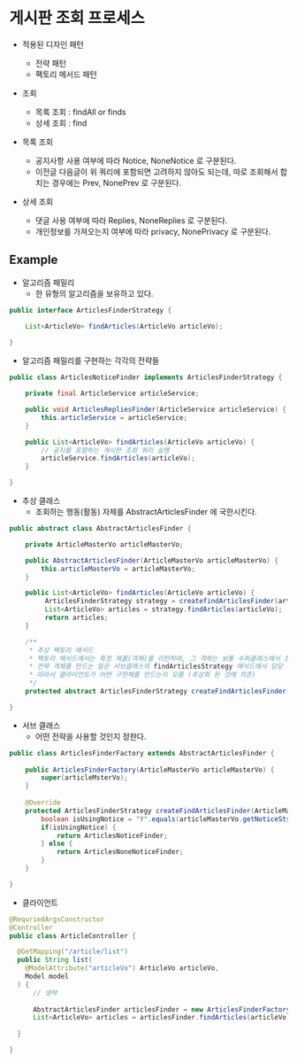 # 게시판 조회 프로세스 

- 적용된 디자인 패턴
  - 전략 패턴
  - 팩토리 메서드 패턴 

- 조회 
  - 목록 조회 : findAll or finds
  - 상세 조회 : find
  
- 목록 조회 
  - 공지사항 사용 여부에 따라 Notice, NoneNotice 로 구분된다.
  - 이전글 다음글이 위 쿼리에 포함되면 고려하지 않아도 되는데, 따로 조회해서 합치는 경우에는 Prev, NonePrev 로 구분된다.
  
- 상세 조회
  - 댓글 사용 여부에 따라 Replies, NoneReplies 로 구분된다.
  - 개인정보를 가져오는지 여부에 따라 privacy, NonePrivacy 로 구분된다.

## Example

- 알고리즘 패밀리
  - 한 유형의 알고리즘을 보유하고 있다.

```java
public interface ArticlesFinderStrategy {

    List<ArticleVo> findArticles(ArticleVo articleVo);
    
}
```

- 알고리즘 패밀리를 구현하는 각각의 전략들

```java
public class ArticlesNoticeFinder implements ArticlesFinderStrategy {

    private final ArticleService articleService;

    public void ArticlesRepliesFinder(ArticleService articleService) {
        this.articleService = articleService;
    }

    public List<ArticleVo> findArticles(ArticleVo articleVo) {
        // 공지를 포함하는 게시판 조회 쿼리 실행
        articleService.findArticles(articleVo);
    }

}
```

- 추상 클래스
  - 조회하는 행동(활동) 자체를 AbstractArticlesFinder 에 국한시킨다.

```java
public abstract class AbstractArticlesFinder {

    private ArticleMasterVo articleMasterVo;

    public AbstractArticlesFinder(ArticleMasterVo articleMasterVo) {
        this.articleMasterVo = articleMasterVo;
    }

    public List<ArticleVo> findArticles(ArticleVo articleVo) {
         ArticlesFinderStrategy strategy = createfindArticlesFinder(articleMasterVo);
         List<ArticleVo> articles = strategy.findArticles(articleVo);   // 공지여부를 판단해서 조회해놓고
         return articles;
    }

    /**
     * 추상 팩토리 메서드
     * 팩토리 메서드에서는 특정 제품(객체)를 리턴하며, 그 객체는 보통 수퍼클래스에서 정의한 메서드 내에서 쓰이게 된다.
     * 전략 객체를 만드는 일은 서브클래스의 findArticlesStrategy 메서드에서 담당
     * 따라서 클라이언트가 어떤 구현체를 만드는지 모름 (추상화 된 것에 의존)
     */
    protected abstract ArticlesFinderStrategy createFindArticlesFinder(ArticleMasterVo articleMasterVo);

}
```

- 서브 클래스
  - 어떤 전략을 사용할 것인지 정한다.

```java
public class ArticlesFinderFactory extends AbstractArticlesFinder {
    
    public ArticlesFinderFactory(ArticleMasterVo articleMasterVo) {
        super(articleMsterVo);
    }
    
    @Override
    protected ArticlesFinderStrategy createFindArticlesFinder(ArticleMasterVo articleMasterVo) {
        boolean isUsingNotice = "Y".equals(articleMasterVo.getNoticeSts());
        if(isUsingNotice) {
            return ArticlesNoticeFinder;
        } else {
            return ArticlesNoneNoticeFinder;
        }
    }

}
``` 

- 클라이언트

```java
@RequriedArgsConstructor
@Controller
public class ArticleController {

  @GetMapping("/article/list")
  public String list(
    @ModelAttribute("articleVo") ArticleVo articleVo,
    Model model
  ) {
      // 생략
      
      AbstractArticlesFinder articlesFinder = new ArticlesFinderFactory(articleMasterVo);
      List<ArticleVo> articles = articlesFinder.findArticles(articleVo);
  
  }

}
```
